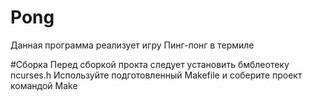 # Pong

Данная программа реализует игру Пинг-понг в термиле

#Сборка
Перед сборкой прокта следует установить бмблеотеку ncurses.h
Используйте подготовленный Makefile и соберите проект командой Make
